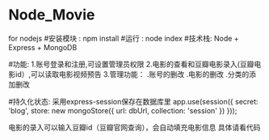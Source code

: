# Node_Movie
for nodejs
#安装模块 : npm install 
#运行 : node index
#技术栈: Node + Express + MongoDB 

#功能: 
1.账号登录和注册,可设置管理员权限
2.电影的查看和豆瓣电影录入(豆瓣电影id）,可以读取电影视频预告
3.管理功能： 
    .账号的删改
    .电影的删改
    .分类的添加删改

#持久化状态: 采用express-session保存在数据库里
app.use(session({
    secret: 'blog',
    store: new mongoStore({
        url: dbUrl,
        collection: 'session'
    })
}));

电影的录入可以输入豆瓣id（豆瓣官网查询），会自动填充电影信息
具体请看代码

